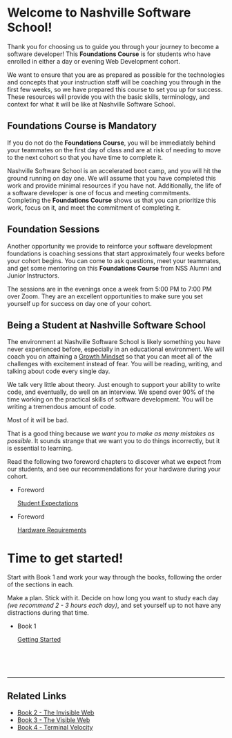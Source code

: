 # Welcome to Nashville Software School!

Thank you for choosing us to guide you through your journey to become a software developer! This **Foundations Course** is for students who have enrolled in either a day or evening Web Development cohort.

We want to ensure that you are as prepared as possible for the technologies and concepts that your instruction staff will be coaching you through in the first few weeks, so we have prepared this course to set you up for success. These resources will provide you with the basic skills, terminology, and context for what it will be like at Nashville Software School.

## Foundations Course is Mandatory

If you do not do the **Foundations Course**, you will be immediately behind your teammates on the first day of class and are at risk of needing to move to the next cohort so that you have time to complete it.

Nashville Software School is an accelerated boot camp, and you will hit the ground running on day one. We will assume that you have completed this work and provide minimal resources if you have not. Additionally, the life of a software developer is one of focus and meeting commitments. Completing the **Foundations Course** shows us that you can prioritize this work, focus on it, and meet the commitment of completing it.

## Foundation Sessions

Another opportunity we provide to reinforce your software development foundations is coaching sessions that start approximately four weeks before your cohort begins. You can come to ask questions, meet your teammates, and get some mentoring on this **Foundations Course** from NSS Alumni and Junior Instructors.

The sessions are in the evenings once a week from 5:00 PM to 7:00 PM over Zoom. They are an excellent opportunities to make sure you set yourself up for success on day one of your cohort.

## Being a Student at Nashville Software School

The environment at Nashville Software School is likely something you have never experienced before, especially in an educational environment. We will coach you on attaining a [Growth Mindset](https://www.brainpickings.org/2014/01/29/carol-dweck-mindset/) so that you can meet all of the challenges with excitement instead of fear. You will be reading, writing, and talking about code every single day.

We talk very little about theory. Just enough to support your ability to write code, and eventually, do well on an interview. We spend over 90% of the time working on the practical skills of software development. You will be writing a tremendous amount of code.

Most of it will be bad.

That is a good thing because we _want you to make as many mistakes as possible_. It sounds strange that we want you to do things incorrectly, but it is essential to learning.

Read the following two foreword chapters to discover what we expect from our students, and see our recommendations for your hardware during your cohort.


<ul class="list list--doubleItems">
    <li class="listItem listItem--doubleItems">
        <p class="listItem__header">Foreword</p>
        <a href="./book-1-your-computer/chapters/HOW_TO_LEARN.html">Student Expectations</a>
    </li>
    <li class="listItem listItem--doubleItems">
        <p class="listItem__header">Foreword</p>
        <a href="./book-1-your-computer/chapters/LAPTOP.html">Hardware Requirements</a>
    </li>
</ul>


# Time to get started!

Start with Book 1 and work your way through the books, following the order of the sections in each.

Make a plan. Stick with it. Decide on how long you want to study each day _(we recommend 2 - 3 hours each day)_, and set yourself up to not have any distractions during that time.

<ul class="list list--singleItem">
    <li class="listItem listItem--singleItem">
        <p class="listItem__header">Book 1</p>
        <a href="./book-1-your-computer/">Getting Started</a>
    </li>
</ul>

<br/>
<br/>
<br/>

---

## Related Links

<ul>
    <li>
        <a href="./book-2-the-invisible-web/">Book 2 - The Invisible Web</a>
    </li>
    <li>
        <a href="./book-3-the-visible-web/">Book 3 - The Visible Web</a>
    </li>
    <li>
        <a href="./book-4-terminal-velocity/">Book 4 - Terminal Velocity</a>
    </li>
</ul>
